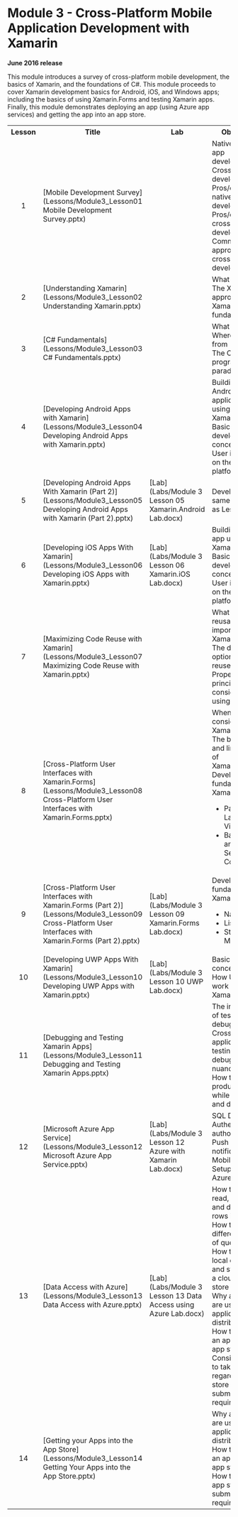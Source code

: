 <html lang="en">
   <head>
      <meta charset="utf-8">
      <meta http-equiv="X-UA-Compatible" content="IE=edge">
      <meta name="viewport" content="width=device-width, initial-scale=1">
	    <link rel="stylesheet" href="style.css">
   </head>
   <body id="home">
      <div class="container">
         <div class="jumbotron">
            <h1>Module 3 - Cross-Platform Mobile Application Development with Xamarin</h1>
            <p><b>June 2016 release</b></p>
            <p>This module introduces a survey of cross-platform mobile development, the basics of Xamarin, and the foundations of C#. This module proceeds to cover Xamarin development basics for Android, iOS, and Windows apps; including the basics of using Xamarin.Forms and testing Xamarin apps. Finally, this module demonstrates deploying an app (using Azure app services) and getting the app into an app store.</p>
         </div>
      </div>
      <div class="panel-body">
               <table class="table table-bordered table-hover">
                  <col>
                  <col>
                  <col>
                  <tr>
                     <th>Lesson</th>
                     <th align="center">Title</th>
                     <th>Lab</th>
                     <th>Objectives</th>
                  </tr>
                  <tr>
                     <td align="center">1</td>
                     <td>[Mobile Development Survey](Lessons/Module3_Lesson01 Mobile Development Survey.pptx)</td>
                     <td></td>
                     <td>Native mobile app development <br>
			 Cross-platform development<br>
			 Pros/cons of native app development<br>
			 Pros/cons of cross-platform development<br>
			 Common approaches to cross-platform development
		     </td>
                  </tr>
                  <tr>
                     <td align="center">2</td>
                     <td>[Understanding Xamarin](Lessons/Module3_Lesson02 Understanding Xamarin.pptx)</td>
                     <td></td>
                     <td>What Xamarin is<br>
			 The Xamarin approach<br>
			 Xamarin fundamentals
		     </td>
                  </tr>
                  <tr>
                     <td align="center">3</td>
                     <td>[C# Fundamentals](Lessons/Module3_Lesson03 C# Fundamentals.pptx)</td>
                     <td></td>
                     <td>What C# is<br>
			 Where C# came from<br>
			 The C# programming paradigm
                     </td>
                  </tr>
                  <tr>
                     <td align="center">4</td>
                     <td>[Developing Android Apps with Xamarin](Lessons/Module3_Lesson04 Developing Android Apps with Xamarin.pptx)</td>
                     <td></td>
                     <td>Building an Android application using Xamarin.Android<br>
			 Basic Android development concepts<br>
			 User interfaces on the Android platform
                     </td>
                  </tr>
                  <tr>
                     <td align="center">5</td>
                     <td>[Developing Android Apps With Xamarin (Part 2)](Lessons/Module3_Lesson05 Developing Android Apps with Xamarin (Part 2).pptx)</td>
                     <td>[Lab](Labs/Module 3 Lesson 05 Xamarin.Android Lab.docx)</td>
                     <td>Develops the same objectives as Lesson 4
                     </td>
                  </tr>
                  <tr>
                     <td align="center">6</td>
                     <td>[Developing iOS Apps With Xamarin](Lessons/Module3_Lesson06 Developing iOS Apps with Xamarin.pptx)</td>
                     <td>[Lab](Labs/Module 3 Lesson 06 Xamarin.iOS Lab.docx)</td>
                     <td>Building an iOS app using Xamarin.iOS<br>
			 Basic iOS development concepts<br>
			 User interfaces on the iOS platform
                     </td>
                  </tr>
                  <tr>
                     <td align="center">7</td>
                     <td>[Maximizing Code Reuse with Xamarin](Lessons/Module3_Lesson07 Maximizing Code Reuse with Xamarin.pptx)</td>
                     <td></td>
                     <td>What makes reusability so important in Xamarin<br>
			 The different options of code reuse in Xamarin<br>
			 Proper design principles to consider while using Xamarin
                     </td>
                  </tr>
                  <tr>
                     <td align="center">8</td>
                     <td>[Cross-Platform User Interfaces with Xamarin.Forms](Lessons/Module3_Lesson08 Cross-Platform User Interfaces with Xamarin.Forms.pptx)</td>
                     <td></td>
                     <td>When to consider using Xamarin.Forms<br>
			 The benefits and limitations of Xamarin.Forms<br>
			 Development fundamentals of Xamarin.Forms:<br>
			 <ul>
			   <li>Page, Layout, and View<br>
			   <li>Basic Views and Selection Controls
			 </ul>
		     </td>
                  </tr>
                  <tr>
                     <td align="center">9</td>
                     <td>[Cross-Platform User Interfaces with Xamarin.Forms (Part 2)](Lessons/Module3_Lesson09 Cross-Platform User Interfaces with Xamarin.Forms (Part 2).pptx)</td>
                     <td>[Lab](Labs/Module 3 Lesson 09 Xamarin.Forms Lab.docx)</td>
                     <td>Development fundamentals of Xamarin.Forms
                       <ul>
			<li>Navigation
			<li>ListView
			<li>State Management
		       </ul>
                     </td>
                  </tr>
		  <tr>
                     <td align="center">10</td>
                     <td>[Developing UWP Apps With Xamarin](Lessons/Module3_Lesson10 Developing UWP Apps with Xamarin.pptx)</td>
                     <td>[Lab](Labs/Module 3 Lesson 10 UWP Lab.docx)</td>
                     <td>Basic UWP concepts<br>
		     	 How UWP apps work in a Xamarin solution<br>
                     </td>
                  </tr>
                  <tr>
                     <td align="center">11</td>
                     <td>[Debugging and Testing Xamarin Apps](Lessons/Module3_Lesson11 Debugging and Testing Xamarin Apps.pptx)</td>
                     <td></td>
                     <td>The importance of testing and debugging code<br>
			 Cross-platform application testing and debugging nuances<br>
			 How to increase productivity while testing and debugging
                     </td>
                  </tr>
                  <tr>
                     <td align="center">12</td>
                     <td>[Microsoft Azure App Service](Lessons/Module3_Lesson12 Microsoft Azure App Service.pptx)</td>
                     <td>[Lab](Labs/Module 3 Lesson 12 Azure with Xamarin Lab.docx)</td>
                     <td>SQL Databases<br>
			 Authentication, authorization<br>
			 Push notifications<br>
			 Mobile App Setup Using the Azure Portal
                     </td>
                  </tr>
                  <tr>
                     <td align="center">13</td>
                     <td>[Data Access with Azure](Lessons/Module3_Lesson13 Data Access with Azure.pptx)</td>
                     <td>[Lab](Labs/Module 3 Lesson 13 Data Access using Azure Lab.docx)</td>
                     <td>How to create, read, update, and delete table rows in Azure <br>
			 How to manage different types of queried data<br>
			 How to create a local data store and sync it with a cloud data store<br>
			 Why app stores are used for application distribution<br>
			 How to submit an app to major app stores<br>
			 Considerations to take regarding app store submission requirements
                     </td>
                  </tr>
		  <tr>
                     <td align="center">14</td>
                     <td>[Getting your Apps into the App Store](Lessons/Module3_Lesson14 Getting Your Apps into the App Store.pptx)</td>
                     <td></td>
                     <td>Why app stores are used for application distribution<br>
			 How to submit an app to major app stores<br>
			 How to meet app store submission requirements
                     </td>
                  </tr>
            </table>
        </div>
     </body>
</html>
